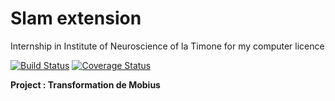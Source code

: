 # Slam extension
Internship in Institute of Neuroscience of la Timone for my computer licence

[![Build Status](https://travis-ci.com/Foch789/INT-projet-transformation-de-mobius.svg?branch=master)](https://travis-ci.com/Foch789/INT-projet-transformation-de-mobius)
[![Coverage Status](https://coveralls.io/repos/github/Foch789/INT-projet-transformation-de-mobius/badge.svg?branch=master)](https://coveralls.io/github/Foch789/INT-projet-transformation-de-mobius?branch=master)

**Project :  Transformation de Mobius**

